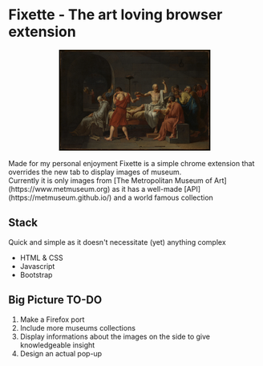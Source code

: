 # Fixette - The art loving browser extension
<p align="center">
<img src="src/imgs/default/DP-13139-001.jpg" alt="The Death of Socrates - Jacques-Louis David" width="60%"/>
</p>
Made for my personal enjoyment Fixette is a simple chrome extension that overrides the new tab to display images of museum.<br>
Currently it is only images from [The Metropolitan Museum of Art](https://www.metmuseum.org) as it has a well-made [API](https://metmuseum.github.io/) and a world famous collection 

## Stack
Quick and simple as it doesn't necessitate (yet) anything complex
- HTML & CSS
- Javascript
- Bootstrap

## Big Picture TO-DO
1. Make a Firefox port
2. Include more museums collections
3. Display informations about the images on the side to give knowledgeable insight
4. Design an actual pop-up
